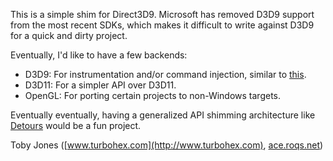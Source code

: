 This is a simple shim for Direct3D9.  Microsoft has removed D3D9 support from the most recent SDKs, which makes it difficult to write against D3D9 for a quick and dirty project.

Eventually, I'd like to have a few backends:
* D3D9: For instrumentation and/or command injection, similar to [this](http://graphics.stanford.edu/~mdfisher/D3D9Interceptor.html).
* D3D11: For a simpler API over D3D11.
* OpenGL: For porting certain projects to non-Windows targets.

Eventually eventually, having a generalized API shimming architecture like [Detours](http://research.microsoft.com/en-us/projects/detours) would be a fun project.

Toby Jones \([www.turbohex.com](http://www.turbohex.com), [ace.roqs.net](http://ace.roqs.net)\)
